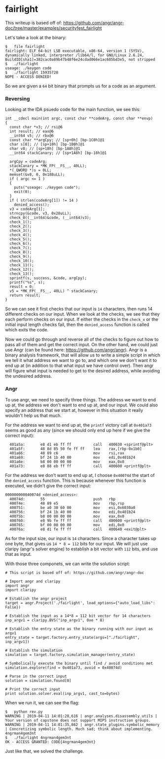 # fairlight

This writeup is based off of: https://github.com/angr/angr-doc/tree/master/examples/securityfest_fairlight

Let's take a look at the binary:
```
$	file fairlight 
fairlight: ELF 64-bit LSB executable, x86-64, version 1 (SYSV), dynamically linked, interpreter /lib64/l, for GNU/Linux 2.6.24, BuildID[sha1]=382cac0a89b47b48f6e24cdad066e1ac605bd3e5, not stripped
$	./fairlight 
useage: ./keygen code
$	./fairlight 15935728
NOPE - ACCESS DENIED!
```

So we are given a `64` bit binary that prompts us for a code as an argument.

### Reversing

Looking at the IDA psuedo code for the main function, we see this:

```
int __cdecl main(int argc, const char **codeArg, const char **envp)
{
  const char *v3; // rsi@6
  int result; // eax@6
  __int64 v5; // rbx@6
  const char **argCpy; // [sp+0h] [bp-1C0h]@1
  char s[8]; // [sp+10h] [bp-1B0h]@1
  char v8; // [sp+18h] [bp-1A8h]@1
  __int64 stackCanary; // [sp+1A8h] [bp-18h]@1

  argCpy = codeArg;
  stackCanary = *MK_FP(__FS__, 40LL);
  *(_QWORD *)s = 0LL;
  memset(&v8, 0, 0x188uLL);
  if ( argc <= 1 )
  {
    puts("useage: ./keygen code");
    exit(0);
  }
  if ( strlen(codeArg[1]) != 14 )
    denied_access();
  v3 = codeArg[1];
  strncpy(&code, v3, 0x28uLL);
  check_0((__int64)&code, (__int64)v3);
  check_1();
  check_2();
  check_3();
  check_4();
  check_5();
  check_6();
  check_7();
  check_8();
  check_9();
  check_10();
  check_11();
  check_12();
  check_13();
  sprintf(s, success, &code, argCpy);
  printf("%s", s);
  result = 0;
  v5 = *MK_FP(__FS__, 40LL) ^ stackCanary;
  return result;
}
```

So we can see it first checks that our input is `14` characters, then runs 14 different checks on our input. When we look at the checks, we see that they each perform checks on our input. If either the checks in the `check_x` or the initial input length checks fail, then the `denied_access` function is called which exits the code.


Now we could go through and reverse all of the checks to figure out how to pass all of them and get the correct input. On the other hand, we could just use Angr (can be found here: https://github.com/angr/angr). Angr is a binary analysis framework, that will allow us to write a simple script in which we tell it what address we want to go to, and which one we don't want it to end up at (in addition to that what input we have control over). Then angr will figure what input is needed to get to the desired address, while avoiding the undesired address.

### Angr

To use angr, we need to specify three things. The address we want to end up at, the address we don't want to end up at, and our input. We could also specify an address that we start at, however in this situation it really wouldn't help us that much.

For the address we want to end up at, the `printf` victory call at `0x401a73` seems as good as any (since we should only end up here if we give the correct input):

```
  401a5a:       e8 d1 eb ff ff          call   400630 <sprintf@plt>
  401a5f:       48 8d 85 50 fe ff ff    lea    rax,[rbp-0x1b0]
  401a66:       48 89 c6                mov    rsi,rax
  401a69:       bf 24 1b 40 00          mov    edi,0x401b24
  401a6e:       b8 00 00 00 00          mov    eax,0x0
  401a73:       e8 88 eb ff ff          call   400600 <printf@plt>
```

For the address we don't want to end up at, I choose `0x40074d` the start of the `denied_access` function. This is because whenever this function is executed, we didn't give the correct input:

```
000000000040074d <denied_access>:
  40074d:       55                      push   rbp
  40074e:       48 89 e5                mov    rbp,rsp
  400751:       be a0 30 60 00          mov    esi,0x6030a0
  400756:       bf 24 1b 40 00          mov    edi,0x401b24
  40075b:       b8 00 00 00 00          mov    eax,0x0
  400760:       e8 9b fe ff ff          call   400600 <printf@plt>
  400765:       bf 00 00 00 00          mov    edi,0x0
  40076a:       e8 d1 fe ff ff          call   400640 <exit@plt>
```

As for the input size, our input is `14` characters. Since a character takes up one byte, that gives us `14 * 8 = 112` bits for our input. We will just use claripy (angr's solver engine) to establish a bit vector with `112` bits, and use that as input.

With those three componets, we can write the solution script:
```
# This script is based off of: https://github.com/angr/angr-doc

# Import angr and claripy
import angr
import claripy

# Establish the angr project
target = angr.Project('./fairlight', load_options={"auto_load_libs": False})

# Establish the input as a 14*8 = 112 bit vector for 14 characters
inp_argv1 = claripy.BVS("inp_argv1", 0xe * 8)

# Establish the entry state as the binary running with our input as argv1
entry_state = target.factory.entry_state(args=["./fairlight", inp_argv1])

# Establish the simulation
simulation = target.factory.simulation_manager(entry_state)

# Symbolically execute the binary until find / avoid conditions met 
simulation.explore(find = 0x401a73, avoid = 0x40074d)

# Parse in the correct input
solution = simulation.found[0]

# Print the correct input
print solution.solver.eval(inp_argv1, cast_to=bytes)
```

When we run it, we can see the flag:
```
$	python rev.py 
WARNING | 2019-04-11 14:01:28,616 | angr.analyses.disassembly_utils | Your version of capstone does not support MIPS instruction groups.
WARNING | 2019-04-11 14:01:35,862 | angr.state_plugins.symbolic_memory | Concretizing symbolic length. Much sad; think about implementing.
4ngrman4gem3nt
$	./fairlight 4ngrman4gem3nt
OK - ACCESS GRANTED: CODE{4ngrman4gem3nt}
```

Just like that, we solved the challenge.
